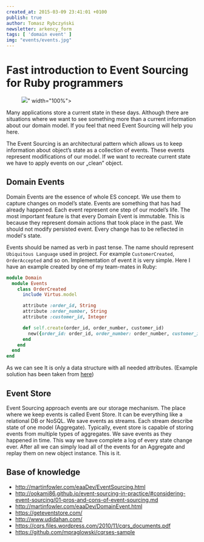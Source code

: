 ```yaml
---
created_at: 2015-03-09 23:41:01 +0100
publish: true
author: Tomasz Rybczyński
newsletter: arkency_form
tags: [ 'domain event' ]
img: "events/events.jpg"
---
```


# Fast introduction to Event Sourcing for Ruby programmers

<p>
  <figure>
    <img src="<%= src_fit("events/events.jpg") %>" width="100%">
  </figure>
</p>

Many applications store a current state in these days. Although there are situations where we want to see something more than a current information about our domain model. 
If you feel that need Event Sourcing will help you here.

The Event Sourcing is an architectural pattern which allows us to keep information about object’s state as a collection of events. 
These events represent modifications of our model. If we want to recreate current state we have to apply events on our „clean” object.

<!-- more -->

## Domain Events

Domain Events are the essence of whole ES concept. We use them to capture changes on model’s state. Events are something that has had already happened. Each event represent one step of our model’s life. 
The most important feature is that every Domain Event is immutable. This is because they represent domain actions that took place in the past. We should not modify persisted event.
Every change has to be reflected in model's state.

Events should be named as verb in past tense. The name should represent `Ubiquitous Language` used in project. For example `CustomerCreated`, `OrderAccepted` and so on. 
Implementation of event it is very simple. Here I have an example created by one of my team-mates in Ruby:

```ruby
module Domain
  module Events
    class OrderCreated
      include Virtus.model

      attribute :order_id, String
      attribute :order_number, String
      attribute :customer_id, Integer

      def self.create(order_id, order_number, customer_id)
        new({order_id: order_id, order_number: order_number, customer_id: customer_id})
      end
    end
  end
end
```

As we can see It is only a data structure with all needed attributes. (Example solution has been taken from [here](https://github.com/mpraglowski/cqrses-sample))

## Event Store

Event Sourcing approach events are our storage mechanism. The place where we keep events is called Event Store. 
It can be everything like a relational DB or NoSQL. We save events as streams. Each stream describe state of one model (Aggregate). 
Typically, event store is capable of storing events from multiple types of aggregates. We save events as they happened in time. This way we have complete a log of every state change ever. 
After all we can simply load all of the events for an Aggregate and replay them on new object instance. This is it.

## Base of knowledge

- http://martinfowler.com/eaaDev/EventSourcing.html
- http://ookami86.github.io/event-sourcing-in-practice/#considering-event-sourcing/01-pros-and-cons-of-event-sourcing.md
- http://martinfowler.com/eaaDev/DomainEvent.html
- https://geteventstore.com/
- http://www.udidahan.com/
- https://cqrs.files.wordpress.com/2010/11/cqrs_documents.pdf
- https://github.com/mpraglowski/cqrses-sample

